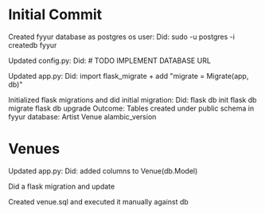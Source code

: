 # Initial Commit
Created fyyur database as postgres os user:
  Did:
    sudo -u postgres -i
    createdb fyyur

Updated config.py:
  Did: # TODO IMPLEMENT DATABASE URL

Updated app.py:
  Did: import flask_migrate + add "migrate = Migrate(app, db)"

Initialized flask migrations and did initial migration:
  Did:
    flask db init
    flask db migrate
    flask db upgrade
  Outcome:
    Tables created under public schema in fyyur database:
      Artist
      Venue
      alambic_version

# Venues
Updated app.py:
  Did: added columns to Venue(db.Model)

Did a flask migration and update

Created venue.sql and executed it manually against db

